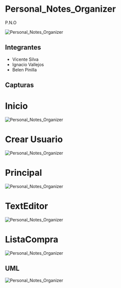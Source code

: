 # Personal_Notes_Organizer
P.N.O

![Personal_Notes_Organizer](src/main/resources/Logo/Logo.png)

## Integrantes

- Vicente Silva
- Ignacio Vallejos
- Belen Pinilla

## Capturas

# Inicio

![Personal_Notes_Organizer](src/main/resources/Imagenes/Inicio.png)

# Crear Usuario

![Personal_Notes_Organizer](src/main/resources/Imagenes/usuario.png)

# Principal

![Personal_Notes_Organizer](src/main/resources/Imagenes/Principal.png)

# TextEditor

![Personal_Notes_Organizer](src/main/resources/Imagenes/texeditor.png)

# ListaCompra

![Personal_Notes_Organizer](src/main/resources/Imagenes/ListaCrompra.png)

## UML

![Personal_Notes_Organizer](src/main/resources/UML/ClassDiagram1.jpg)





